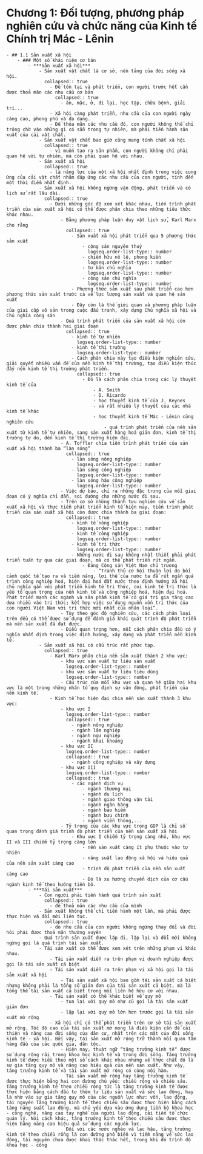 # Chương 1: Đối tượng, phương pháp nghiên cứu và chức năng của Kinh tế Chính trị Mác - Lênin
	- ## 1.1 Sản xuất xã hội
		- ### Một số khái niệm cơ bản
			- ***Sản xuất xã hội***
				- Sản xuất vật chất là cơ sở, nền tảng của đời sống xã hội.
				  collapsed:: true
					- Để tồn tại và phát triển, con người trước hết cần được thoả mãn các nhu cầu cơ bản
					  collapsed:: true
						- ăn, mặc, ở, đi lại, học tập, chữa bệnh, giải trí...
					- Xã hội càng phát triển, nhu cầu của con người ngày càng cao, phong phú và đa dạng.
					- Để thỏa mãn các nhu cầu đó, con người không thể chỉ trông chờ vào những gì có sẵn trong tự nhiên, mà phải tiến hành sản xuất của cải vật chất.
				- Sản xuất vật chất bao giờ cũng mang tính chất xã hội
				  collapsed:: true
					- vì muốn tạo ra sản phẩm, con người không chỉ phải quan hệ với tự nhiên, mà còn phải quan hệ với nhau.
				- Sản xuất xã hội
				  collapsed:: true
					- là năng lực của một xã hội nhất định trong việc cung ứng của cải vật chất nhằm đáp ứng các nhu cầu của con người, tính đến một thời điểm nhất định.
				- Sản xuất xã hội không ngừng vận động, phát triển và có lịch sử rất lâu dài.
				  collapsed:: true
					- Dưới những góc độ xem xét khác nhau, tiến trình phát triển của sản xuất xã hội có thể được phân chia theo những tiêu thức khác nhau.
						- Bằng phương pháp luận duy vật lịch sử, Karl Marx cho rằng
						  collapsed:: true
							- Sản xuất xã hội phát triển qua 5 phương thức sản xuất
								- cộng sản nguyên thuỷ
								  logseq.order-list-type:: number
								- chiếm hữu nô lệ, phong kiến
								  logseq.order-list-type:: number
								- tư bản chủ nghĩa
								  logseq.order-list-type:: number
								- cộng sản chủ nghĩa
								  logseq.order-list-type:: number
							- Phương thức sản xuất sau phát triển cao hơn phương thức sản xuất trước cả về lực lượng sản xuất và quan hệ sản xuất
							- Đây còn là thế giới quan và phương pháp luận của giai cấp vô sản trong cuộc đấu tranh, xây dựng Chủ nghĩa xã hội và Chủ nghĩa cộng sản
						- Quá trình phát triển của sản xuất xã hội còn được phân chia thành hai giai đoạn
						  collapsed:: true
							- kinh tế tự nhiên
							  logseq.order-list-type:: number
							- kinh tế thị trường
							  logseq.order-list-type:: number
							- Cách phân chia này tạo điều kiện nghiên cứu, giải quyết nhiều vấn đề của nền kinh tế thị trường, tạo điều kiện thúc đẩy nền kinh tế thị trường phát triển.
							  collapsed:: true
								- Đó là cách phân chia trong các lý thuyết kinh tế của
									- A. Smith
									- D. Ricardo
									- học thuyết kinh tế của J. Keynes
									- và rất nhiều lý thuyết của các nhà kinh tế khác
									- học thuyết kinh tế Mác - Lênin cũng nghiên cứu
										- quá trình phát triển của nền sản xuất từ kinh tế tự nhiên, sang sản xuất hàng hoá giản đơn, kinh tế thị trường tự do, đến kinh tế thị trường hiện đại.
						- A. Toffler chia tiến trình phát triển của sản xuất xã hội thành ba “làn sóng”
						  collapsed:: true
							- làn sóng nông nghiệp
							  logseq.order-list-type:: number
							- làn sóng công nghiệp
							  logseq.order-list-type:: number
							- làn sóng hậu công nghiệp
							  logseq.order-list-type:: number
						- Việc dự báo, chỉ ra những đặc trưng của mỗi giai đoạn có ý nghĩa chỉ dẫn, soi đường cho những nước đi sau.
						- Trên cơ sở những thành tựu nghiên cứu về sản xuất xã hội và thực tiễn phát triển kinh tế hiện nay, tiến trình phát triển của sản xuất xã hội còn được chia thành ba giai đoạn:
						  collapsed:: true
							- kinh tế nông nghiệp
							  logseq.order-list-type:: number
							- kinh tế công nghiệp
							  logseq.order-list-type:: number
							- kinh tế tri thức
							  logseq.order-list-type:: number
							- Những nước đi sau không nhất thiết phải phát triển tuần tự qua các giai đoạn, mà có thể phát triển rút ngắn.
								- Đảng Cộng sản Việt Nam chủ trương
									- “Tranh thủ cơ hội thuận lợi do bối cảnh quốc tế tạo ra và tiềm năng, lợi thế của nước ta để rút ngắn quá trình công nghiệp hoá, hiện đại hoá đất nước theo định hướng Xã hội chủ nghĩa gắn với phát triển kinh tế tri thức, coi kinh tế tri thức là yếu tố quan trọng của nền kinh tế và công nghiệp hoá, hiện đại hoá. Phát triển mạnh các ngành và sản phẩm kinh tế có giá trị gia tăng cao dựa nhiều vào tri thức; kết hợp việc sử dụng nguồn vốn tri thức của con người Việt Nam với tri thức mới nhất của nhân loại”.
						- Tùy theo góc độ nghiên cứu, các cách phân loại trên đều có thể được sử dụng để đánh giá khái quát trình độ phát triển mà nền sản xuất đã đạt được.
						- Điều quan trọng hơn, mỗi cách phân chia đều có ý nghĩa nhất định trong việc định hướng, xây dựng và phát triển nền kinh tế.
				- Sản xuất xã hội có cấu trúc rất phức tạp.
				  collapsed:: true
					- Karl Marx phân chia nền sản xuất thành 2 khu vực:
						- khu vực sản xuất tư liệu sản xuất
						  logseq.order-list-type:: number
						- khu vực sản xuất tư liệu tiêu dùng
						  logseq.order-list-type:: number
						- Cấu trúc của mỗi khu vực và quan hệ giữa hai khu vực là một trong những nhân tố quy định sự vận động, phát triển của nền kinh tế.
					- Kinh tế học hiện đại chia nền sản xuất thành 3 khu vực:
						- khu vực I
						  logseq.order-list-type:: number
						  collapsed:: true
							- ngành nông nghiệp
							- ngành lâm nghiệp
							- ngành ngư nghiệp
							- ngành khai khoáng
						- khu vực II
						  logseq.order-list-type:: number
						  collapsed:: true
							- ngành công nghiệp và xây dựng
						- khu vực III
						  logseq.order-list-type:: number
						  collapsed:: true
							- các ngành dịch vụ
								- ngành thương mại
								- ngành du lịch
								- ngành giao thông vận tải
								- ngành ngân hàng
								- ngành bảo hiểm
								- ngành bưu chính
								- ngành viễn thông,...
						- Tỷ trọng của các khu vực trong GDP là chỉ số quan trọng đánh giá trình độ phát triển của nền sản xuất xã hội
							- Khu vực I chiếm tỷ trọng càng nhỏ, khu vực II và III chiếm tỷ trọng càng lớn
								- nền sản xuất càng ít phụ thuộc vào tự nhiên
								- năng suất lao động xã hội và hiệu quả của nền sản xuất càng cao
								- trình độ phát triển của nền sản xuất càng cao
								- Đó là xu hướng chuyển dịch của cơ cấu ngành kinh tế theo hướng tiến bộ.
			- ***Tái sản xuất***
				- Con người phải tiến hành quá trình sản xuất
				  collapsed:: true
					- để thoả mãn các nhu cầu của mình
				- Sản xuất không thể chỉ tiến hành một lần, mà phải được thực hiện và đổi mới liên tục.
				  collapsed:: true
					- do nhu cầu của con người không ngừng thay đổi và đòi hỏi phải được thoả mãn thường xuyên
				- Quá trình sản xuất được lặp đi, lặp lại và đổi mới không ngừng gọi là quá trình tái sản xuất.
				- Tái sản xuất có thể được xem xét trên những phạm vi khác nhau.
					- Tái sản xuất diễn ra trên phạm vi doanh nghiệp được gọi là tái sản xuất cá biệt
					- Tái sản xuất diễn ra trên phạm vi xã hội gọi là tái sản xuất xã hội
						- Tái sản xuất xã hội bao gồm tái sản xuất cá biệt nhưng không phải là tổng số giản đơn của tái sản xuất cả biệt, mà là tổng thể tái sản xuất cá biệt trong mối liên hệ hữu cơ với nhau.
					- Tải sản xuất có thể khác biệt về quy mô
						- tua lại với quy mô như cũ gọi là tài sản xuất giản đơn
						- lặp lại với quy mô lớn hơn trước gọi là tái sản xuất mở rộng
					- Xã hội chỉ có thể phát triển trên cơ sở tái sản xuất mở rộng. Tốc độ cao của tái sản xuất mớ mong là điều kiện cần để cải thiện và nâng cao đời sống của dân cư, nhất trên các mặt của đời sống kinh tế - xã hội. Bởi vậy, tái sản xuất mở rộng trở thành mối quan tâm hàng đầu của các quốc gia, dân tộc.
						- Hiện nay, thuật ngữ “tăng trưởng kinh tế" được sử dụng rộng rãi trong khoa học kinh tế và trong đời sống. Tăng trưởng kinh tế được hiều theo một số cách khác nhau nhưng về thực chất đó là sự gia tăng quy mô và nâng cao hiệu quả của nền sản xuất. Như vậy, tăng trưởng kinh tế và tài sản xuất mở rộng có cùng nội hàm.
						  Tài sản xuất mở rộng hay tăng trưởng kinh tế được thực hiện bằng hai con đường chủ yếu: chiều rộng và chiều sâu. Tăng trưởng kinh tế theo chiều rộng tức là tăng trưởng kinh tế được thực hiện bằng cách đầu tư thêm tư liệu sản xuất và sức lao động, hay là nhờ vào sự gia tăng quy mô của các nguồn lực như: vốn, lao động, tài nguyên Tăng trưởng kinh tế theo chiều sâu được thực hiện bằng cách tăng năng suất lao động, mà chủ yếu dựa vào ứng dụng tiến bộ khoa học - công nghệ, năng cao tay nghề của người lao động, cải tiến tổ chức quản lý. Nói cách khác, tăng trưởng kinh tế theo chiều sâu được thực hiện bằng năng cao hiệu quả sử dụng các nguồn lực.
						  Đối với các nước nghèo và lạc hậu, tăng trưởng kinh tế theo chiều rồng là con đường phố biển vì tiềm năng về sức lao động, tài nguyên chưa được khai thác thác hết, trong khi đó trình độ khoa học - công